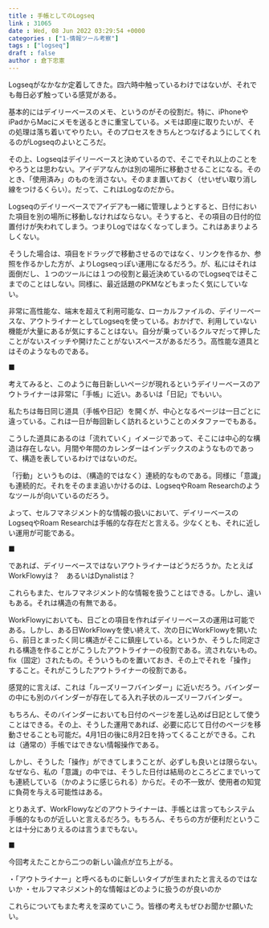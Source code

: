 ```yaml
---
title : 手帳としてのLogseq
link : 31065
date : Wed, 08 Jun 2022 03:29:54 +0000
categories : ["1-情報ツール考察"]
tags : ["logseq"]
draft : false
author : 倉下忠憲
---
```


Logseqがなかなか定着してきた。四六時中触っているわけではないが、それでも毎日必ず触っている感覚がある。

基本的にはデイリーベースのメモ、というのがその役割だ。特に、iPhoneやiPadからMacにメモを送るときに重宝している。メモは即座に取りたいが、その処理は落ち着いてやりたい。そのプロセスをきちんとつなげるようにしてくれるのがLogseqのよいところだ。

その上、Logseqはデイリーベースと決めているので、そこでそれ以上のことをやろうとは思わない。アイデアなんかは別の場所に移動させることになる。そのとき、「使用済み」のものを消さない。そのまま置いておく（せいぜい取り消し線をつけるくらい）。だって、これはLogなのだから。

Logseqのデイリーベースでアイデアも一緒に管理しようとすると、日付においた項目を別の場所に移動しなければならない。そうすると、その項目の日付的位置付けが失われてしまう。つまりLogではなくなってしまう。これはあまりよろしくない。

そうした場合は、項目をドラッグで移動させるのではなく、リンクを作るか、参照を作るかした方が、よりLogseqっぽい運用になるだろう。が、私にはそれは面倒だし、１つのツールには１つの役割と最近決めているのでLogseqではそこまでのことはしない。同様に、最近話題のPKMなどもまったく気にしていない。

非常に高性能な、端末を超えて利用可能な、ローカルファイルの、デイリーベースな、アウトライナーとしてLogseqを使っている。おかげで、利用していない機能が大量にあるが気にすることはない。自分が乗っているクルマだって押したことがないスイッチや開けたことがないスペースがあるだろう。高性能な道具とはそのようなものである。

■

考えてみると、このように毎日新しいページが現れるというデイリーベースのアウトライナーは非常に「手帳」に近い。あるいは「日記」でもいい。

私たちは毎日同じ道具（手帳や日記）を開くが、中心となるページは一日ごとに違っている。これは一日が毎回新しく訪れるということのメタファーでもある。

こうした道具にあるのは「流れていく」イメージであって、そこには中心的な構造は存在しない。月間や年間のカレンダーはインデックスのようなものであって、構造を表しているわけではないのだ。

「行動」というものは、（構造的ではなく）連続的なものである。同様に「意識」も連続的だ。それをそのまま追いかけるのは、LogseqやRoam Researchのようなツールが向いているのだろう。

よって、セルフマネジメント的な情報の扱いにおいて、デイリーベースのLogseqやRoam Researchは手帳的な存在だと言える。少なくとも、それに近しい運用が可能である。

■

であれば、デイリーベースではないアウトライナーはどうだろうか。たとえばWorkFlowyは？　あるいはDynalistは？

これらもまた、セルフマネジメント的な情報を扱うことはできる。しかし、違いもある。それは構造の有無である。

WorkFlowyにおいても、日ごとの項目を作ればデイリーベースの運用は可能である。しかし、ある日WorkFlowyを使い終えて、次の日にWorkFlowyを開いたら、前日とまったく同じ構造がそこに鎮座している。というか、そうした同定される構造を作ることがこうしたアウトライナーの役割である。流されないもの。fix（固定）されたもの。そういうものを置いておき、その上でそれを「操作」すること。それがこうしたアウトライナーの役割である。

感覚的に言えば、これは「ルーズリーフバインダー」に近いだろう。バインダーの中にも別のバインダーが存在してる入れ子状のルーズリーフバインダー。

もちろん、そのバインダーにおいても日付のページを差し込めば日記として使うことはできる。その上、そうした運用であれば、必要に応じて日付のページを移動させることも可能だ。4月1日の後に8月2日を持ってくることができる。これは（通常の）手帳ではできない情報操作である。

しかし、そうした「操作」ができてしまうことが、必ずしも良いとは限らない。なぜなら、私の「意識」の中では、そうした日付は結局のところどこまでいっても連続している（かのように感じられる）からだ。その不一致が、使用者の知覚に負荷を与える可能性はある。

とりあえず、WorkFlowyなどのアウトライナーは、手帳とは言ってもシステム手帳的なものが近しいと言えるだろう。もちろん、そちらの方が便利だということは十分にありえるのは言うまでもない。

■

今回考えたことから二つの新しい論点が立ち上がる。

・「アウトライナー」と呼べるものに新しいタイプが生まれたと言えるのではないか
・セルフマネジメント的な情報はどのように扱うのが良いのか

これらについてもまた考えを深めていこう。皆様の考えもぜひお聞かせ願いたい。